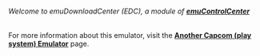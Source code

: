 ###### Welcome to emuDownloadCenter (EDC), a module of [**emuControlCenter**](https://github.com/PhoenixInteractiveNL/emuControlCenter/wiki/)

For more information about this emulator, visit the [**Another Capcom (play system) Emulator**](https://github.com/PhoenixInteractiveNL/emuDownloadCenter/wiki/Emulator-ace#menu) page.

